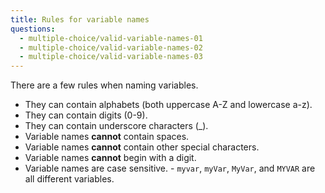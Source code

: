 ```yaml
---
title: Rules for variable names
questions:
  - multiple-choice/valid-variable-names-01
  - multiple-choice/valid-variable-names-02
  - multiple-choice/valid-variable-names-03
---
```


There are a few rules when naming variables.

- They can contain alphabets (both uppercase A-Z and lowercase a-z).
- They can contain digits (0-9).
- They can contain underscore characters (\_).
- Variable names **cannot** contain spaces.
- Variable names **cannot** contain other special characters.
- Variable names **cannot** begin with a digit.
- Variable names are case sensitive. - `myvar`, `myVar`, `MyVar`, and `MYVAR` are all different variables.
